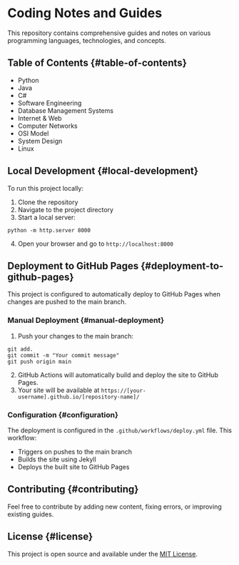 # Coding Notes and Guides
This repository contains comprehensive guides and notes on various programming languages, technologies, and concepts.
## Table of Contents {#table-of-contents}
- Python
- Java
- C#
- Software Engineering
- Database Management Systems
- Internet & Web
- Computer Networks
- OSI Model
- System Design
- Linux
## Local Development {#local-development}
To run this project locally:
1. Clone the repository
2. Navigate to the project directory
3. Start a local server:
```
python -m http.server 8000
```
4. Open your browser and go to `http://localhost:8000`
## Deployment to GitHub Pages {#deployment-to-github-pages}
This project is configured to automatically deploy to GitHub Pages when changes are pushed to the main branch.
### Manual Deployment {#manual-deployment}
1. Push your changes to the main branch:
```
git add.
git commit -m "Your commit message"
git push origin main
```
2. GitHub Actions will automatically build and deploy the site to GitHub Pages.
3. Your site will be available at `https://[your-username].github.io/[repository-name]/`
### Configuration {#configuration}
The deployment is configured in the `.github/workflows/deploy.yml` file. This workflow:
- Triggers on pushes to the main branch
- Builds the site using Jekyll
- Deploys the built site to GitHub Pages
## Contributing {#contributing}
Feel free to contribute by adding new content, fixing errors, or improving existing guides.
## License {#license}
This project is open source and available under the [MIT License](LICENSE).